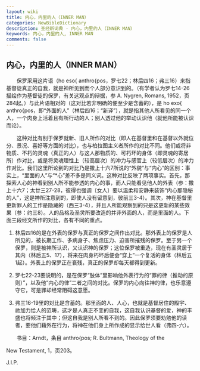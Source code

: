 ```yaml
---
layout: wiki
title: 内心，内里的人（INNER MAN）
categories: NewBibleDictionary
description: 圣经新词典 - 内心，内里的人（INNER MAN）
keywords: 内心，内里的人, INNER MAN
comments: false
---
```


## 内心，内里的人（INNER MAN）

　　保罗采用这片语（ho eso{ anthro{pos，罗七22；林后四16；弗三16）来指基督徒真正的自我，就是神所见到而个人部分意识到的。（有学者认为罗七14-26描绘作为基督徒的保罗，有关这观点的辩据，参 A. Nygren, Romans, 1952，页284起。）与此片语相对的（这对比若非明确的便至少是含蓄的），是 ho exo{ anthro{pos，即“外面的人”（林后四16；“新译”），就是指其他人所看见的同一个人，一个肉身上活着且有所行动的人；别人透过他的举动认识他（就他所能被认识而论）。

　　这种对比有别于保罗就新、旧人所作的对比（即人在基督里和在基督以外就位分、景况、喜好等方面的对比），也与柏拉图主义者所作的对比不同。他们或将非物质、不朽的灵魂（真正的人）与这人那物质的、可朽坏的身体（即灵魂的寄居所）作对比，或是将灵魂理性上（较高层次）的冲力与感官上（较低层次）的冲力作对比。我们这里所论到的对比乃是撒上十六7所说的“外貌”与“内心”的区别：事实上，“里面的人”与“*心”差不多是同义词。这种对比反映了两项事实。首先，那探索人心的神看到别人所不能参透的内心的事，而人只能看见他人的外表（参：撒上十六7；太廿三27-28，彼得也强调〔女人〕要以温柔和安静来装饰“内心那隐秘的人”，这是神所注意到的，即使人没有留意到，彼前三3-4）。其次，神在基督里更新罪人的工作是隐藏的（西三3-4），并且人所能观察到的只是这更新的某些效果（参：约三8）。人的品格及圣灵所要改造的并非外面的人，而是里面的人。下面三段经文所作的对比，各有不同的重点。

1. 林后四16的是在外表的保罗与真正的保罗之间作出对比。那外表上的保罗是人所见的，被长期工作、多病身子、焦虑压力、迫害所摧残的保罗。至于另一个保罗，则是被神所认识，又认识神的保罗；这位保罗被重造，现在有圣灵居于其内（林后五5、17），将来在肉身朽坏后便会“穿上”一个复活的身体（林后五1起）。外表上的保罗正在衰残，真正的保罗却每天都得到更新。

2. 罗七22-23要说明的，是在保罗“肢体”里影响他外表行为的“罪的律（推动的原则）”，以及他“内心的律”二者之间的对比。保罗的内心向往神的律，也乐意遵守它，可是罪却经常阻碍这意愿。

3. 弗三16-19里的对比是含蓄的。那里面的人、人心，也就是基督居住的殿宇、祂加力给人的范畴，这才是人真正不变的自我，这自我认识基督的爱，神的丰盛也将倾注于其中；但这自我是别人所看不到的。因此保罗须要劝勉他的读者，要他们藉外在行为，将神在他们身上所作成的显示给世人看（弗四-六）。

　　书目：Arndt，条目 anthro{pos; R. Bultmann, Theology of the

New Testament, 1，页203。

J.I.P.










